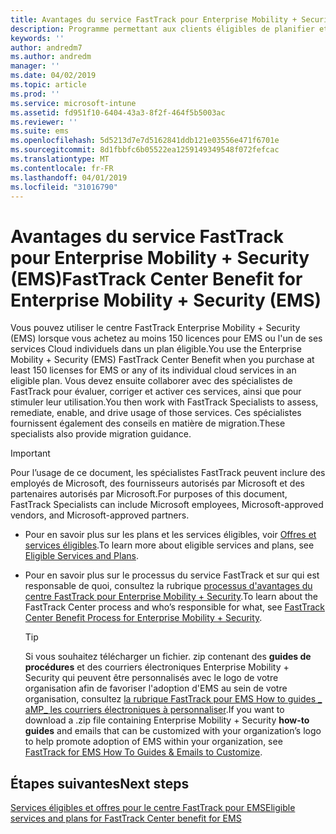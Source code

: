 ```yaml
---
title: Avantages du service FastTrack pour Enterprise Mobility + Security (EMS)
description: Programme permettant aux clients éligibles de planifier et de déployer Intune et Azure Active Directory Premium
keywords: ''
author: andredm7
ms.author: andredm
manager: ''
ms.date: 04/02/2019
ms.topic: article
ms.prod: ''
ms.service: microsoft-intune
ms.assetid: fd951f10-6404-43a3-8f2f-464f5b5003ac
ms.reviewer: ''
ms.suite: ems
ms.openlocfilehash: 5d5213d7e7d5162841ddb121e03556e471f6701e
ms.sourcegitcommit: 8d1fbbfc6b05522ea1259149349548f072fefcac
ms.translationtype: MT
ms.contentlocale: fr-FR
ms.lasthandoff: 04/01/2019
ms.locfileid: "31016790"
---
```

# <a name="fasttrack-center-benefit-for-enterprise-mobility--security-ems"></a><span data-ttu-id="1f672-103">Avantages du service FastTrack pour Enterprise Mobility + Security (EMS)</span><span class="sxs-lookup"><span data-stu-id="1f672-103">FastTrack Center Benefit for Enterprise Mobility + Security (EMS)</span></span>

<span data-ttu-id="1f672-104">Vous pouvez utiliser le centre FastTrack Enterprise Mobility + Security (EMS) lorsque vous achetez au moins 150 licences pour EMS ou l'un de ses services Cloud individuels dans un plan éligible.</span><span class="sxs-lookup"><span data-stu-id="1f672-104">You use the Enterprise Mobility + Security (EMS) FastTrack Center Benefit when you purchase at least 150 licenses for EMS or any of its individual cloud services in an eligible plan.</span></span> <span data-ttu-id="1f672-105">Vous devez ensuite collaborer avec des spécialistes de FastTrack pour évaluer, corriger et activer ces services, ainsi que pour stimuler leur utilisation.</span><span class="sxs-lookup"><span data-stu-id="1f672-105">You then work with FastTrack Specialists to assess, remediate, enable, and drive usage of those services.</span></span> <span data-ttu-id="1f672-106">Ces spécialistes fournissent également des conseils en matière de migration.</span><span class="sxs-lookup"><span data-stu-id="1f672-106">These specialists also provide migration guidance.</span></span>

> [!IMPORTANT]
> <span data-ttu-id="1f672-107">Pour l’usage de ce document, les spécialistes FastTrack peuvent inclure des employés de Microsoft, des fournisseurs autorisés par Microsoft et des partenaires autorisés par Microsoft.</span><span class="sxs-lookup"><span data-stu-id="1f672-107">For purposes of this document, FastTrack Specialists can include Microsoft employees, Microsoft-approved vendors, and Microsoft-approved partners.</span></span>

- <span data-ttu-id="1f672-108">Pour en savoir plus sur les plans et les services éligibles, voir [Offres et services éligibles](M365-eligible-services-and-plans.md).</span><span class="sxs-lookup"><span data-stu-id="1f672-108">To learn more about eligible services and plans, see [Eligible Services and Plans](M365-eligible-services-and-plans.md).</span></span>

- <span data-ttu-id="1f672-109">Pour en savoir plus sur le processus du service FastTrack et sur qui est responsable de quoi, consultez la rubrique [processus d'avantages du centre FastTrack pour Enterprise Mobility + Security](EMS-fasttrack-process.md).</span><span class="sxs-lookup"><span data-stu-id="1f672-109">To learn about the FastTrack Center process and who’s responsible for what, see [FastTrack Center Benefit Process for Enterprise Mobility + Security](EMS-fasttrack-process.md).</span></span>

    > [!TIP]
    > <span data-ttu-id="1f672-110">Si vous souhaitez télécharger un fichier. zip contenant des **guides de procédures** et des courriers électroniques Enterprise Mobility + Security qui peuvent être personnalisés avec le logo de votre organisation afin de favoriser l'adoption d'EMS au sein de votre organisation, consultez [la rubrique FastTrack pour EMS How to guides _ aMP_ les courriers électroniques à personnaliser](https://gallery.technet.microsoft.com/FastTrack-for-EMS-How-To-f170da4c).</span><span class="sxs-lookup"><span data-stu-id="1f672-110">If you want to download a .zip file containing Enterprise Mobility + Security **how-to guides** and emails that can be customized with your organization’s logo to help promote adoption of EMS within your organization, see [FastTrack for EMS How To Guides & Emails to Customize](https://gallery.technet.microsoft.com/FastTrack-for-EMS-How-To-f170da4c).</span></span>

## <a name="next-steps"></a><span data-ttu-id="1f672-111">Étapes suivantes</span><span class="sxs-lookup"><span data-stu-id="1f672-111">Next steps</span></span>

[<span data-ttu-id="1f672-112">Services éligibles et offres pour le centre FastTrack pour EMS</span><span class="sxs-lookup"><span data-stu-id="1f672-112">Eligible services and plans for FastTrack Center benefit for EMS</span></span>](M365-eligible-services-and-plans.md)


